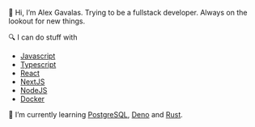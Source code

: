 👋 Hi, I’m Alex Gavalas. Trying to be a fullstack developer. Always on the lookout for new things.

🔍 I can do stuff with 
    
- [Javascript](https://developer.mozilla.org/en-US/docs/Web/JavaScript)
- [Typescript](https://www.typescriptlang.org/)
- [React](https://reactjs.org/)
- [NextJS](https://nextjs.org/)
- [NodeJS](https://nodejs.org/en/)
- [Docker](https://www.docker.com/)

🌱 I’m currently learning [PostgreSQL](https://www.postgresql.org/), [Deno](https://deno.land/) and [Rust](https://www.rust-lang.org/).

